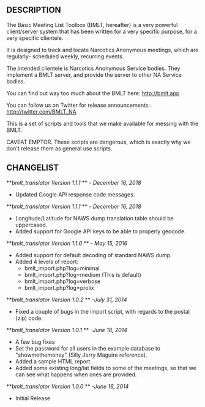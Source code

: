 DESCRIPTION
-----------

The Basic Meeting List Toolbox (BMLT, hereafter) is a very powerful client/server system
that has been written for a very specific purpose, for a very specific clientele.

It is designed to track and locate Narcotics Anonymous meetings, which are regularly-
scheduled weekly, recurring events.

The intended clientele is Narcotics Anonymous Service bodies. They implement a BMLT
server, and provide the server to other NA Service bodies.

You can find out way too much about the BMLT here: http://bmlt.app

You can follow us on Twitter for release announcements: http://twitter.com/BMLT_NA

This is a set of scripts and tools that we make available for messing with the BMLT.

CAVEAT EMPTOR. These scripts are dangerous, which is exactly why we don't release them
as general use scripts.

CHANGELIST
----------

***bmlt_translator Version 1.1.1* ** *- December 16, 2018*

- Updated Google API response code messages.

***bmlt_translator Version 1.1.1* ** *- December 16, 2018*

- Longitude/Latitude for NAWS dump translation table should be uppercased.
- Added support for Google API keys to be able to properly geocode.

***bmlt_translator Version 1.1.0* ** *- May 15, 2016*

- Added support for default decoding of standard NAWS dump.
- Added 4 levels of report:
    - bmlt_import.php?log=minimal
    - bmlt_import.php?log=medium (This is default)
    - bmlt_import.php?log=verbose
    - bmlt_import.php?log=prolix

***bmlt_translator Version 1.0.2* ** *-July 31, 2014*

- Fixed a couple of bugs in the import script, with regards to the postal (zip) code.
    
***bmlt_translator Version 1.0.1* ** *-June 18, 2014*

- A few bug fixes
- Set the password for all users in the example database to "showmethemoney" (Silly Jerry Maguire reference).
- Added a sample HTML report
- Added some existing long/lat fields to some of the meetings, so that we can see what happens when ones are provided.

***bmlt_translator Version 1.0.0* ** *-June 16, 2014*

- Initial Release
